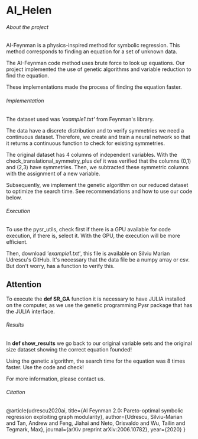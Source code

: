 # AI_Helen

###### About the project

AI-Feynman is a physics-inspired method for symbolic regression. This method corresponds to finding an equation for a set of unknown data.

The AI-Feynman code method uses brute force to look up equations. Our project implemented the use of genetic algorithms and variable reduction to find the equation.

These implementations made the process of finding the equation faster.

###### Implementation

The dataset used was *'example1.txt'* from Feynman's library.

The data have a discrete distribution and to verify symmetries we need a continuous dataset. Therefore, we create and train a neural network so that it returns a continuous function to check for existing symmetries.

The original dataset has 4 columns of independent variables. With the check_translational_symmetry_plus def it was verified that the columns (0,1) and (2,3) have symmetries. Then, we subtracted these symmetric columns with the assignment of a new variable.

Subsequently, we implement the genetic algorithm on our reduced dataset to optimize the search time. See recommendations and how to use our code below.

###### Execution

To use the pysr_utils, check first if there is a GPU available for code execution, if there is, select it. With the GPU, the execution will be more efficient.

Then, download *'example1.txt'*, this file is available on Silviu Marian Udrescu's GitHub. It's necessary that the data file be a numpy array or csv. But don't worry, has a function to verify this.

## Attention 

To execute the **def SR_GA** function it is necessary to have JULIA installed on the computer, as we use the genetic programming Pysr package that has the JULIA interface.

###### Results

In **def show_results** we go back to our original variable sets and the original size dataset showing the correct equation founded!

Using the genetic algorithm, the search time for the equation was 8 times faster. Use the code and check!

For more information, please contact us.

###### Citation
@article{udrescu2020ai,
  title={AI Feynman 2.0: Pareto-optimal symbolic regression exploiting graph modularity},
  author={Udrescu, Silviu-Marian and Tan, Andrew and Feng, Jiahai and Neto, Orisvaldo and Wu, Tailin and Tegmark, Max},
  journal={arXiv preprint arXiv:2006.10782},
  year={2020}
}
